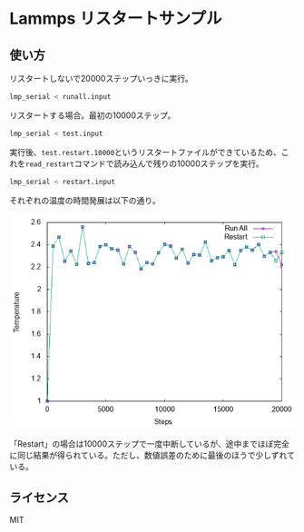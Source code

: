 # Lammps リスタートサンプル

## 使い方

リスタートしないで20000ステップいっきに実行。

```sh
lmp_serial < runall.input
```

リスタートする場合。最初の10000ステップ。

```sh
lmp_serial < test.input
```

実行後、`test.restart.10000`というリスタートファイルができているため、これを`read_restart`コマンドで読み込んで残りの10000ステップを実行。

```sh
lmp_serial < restart.input
```

それぞれの温度の時間発展は以下の通り。

![plot.png](plot.png)

「Restart」の場合は10000ステップで一度中断しているが、途中までほぼ完全に同じ結果が得られている。ただし、数値誤差のために最後のほうで少しずれている。

## ライセンス

MIT
